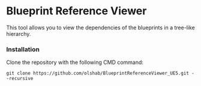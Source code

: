 # Blueprint Reference Viewer

This tool allows you to view the dependencies of the blueprints in a tree-like hierarchy.

### Installation

Clone the repository with the following CMD command:
```shell
git clone https://github.com/olshab/BlueprintReferenceViewer_UE5.git --recursive
```